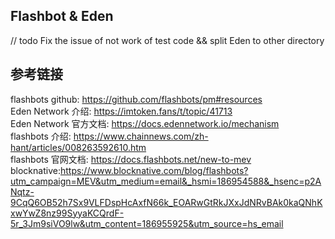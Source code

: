 ## Flashbot & Eden

// todo
Fix the issue of not work of test code && split Eden to other directory

## 参考链接  
flashbots github: https://github.com/flashbots/pm#resources  
Eden Network 介绍: https://imtoken.fans/t/topic/41713   
Eden Network 官方文档: https://docs.edennetwork.io/mechanism  
flashbots 介绍: https://www.chainnews.com/zh-hant/articles/008263592610.htm  
flashbots 官网文档: https://docs.flashbots.net/new-to-mev  
blocknative:https://www.blocknative.com/blog/flashbots?utm_campaign=MEV&utm_medium=email&_hsmi=186954588&_hsenc=p2ANqtz-9CqQ6OB52h7Sx9VLFDspHcAxfN66k_EOARwGtRkJXxJdNRvBAk0kaQNhKxwYwZ8nz99SyyaKCQrdF-5r_3Jm9siVO9lw&utm_content=186955925&utm_source=hs_email
